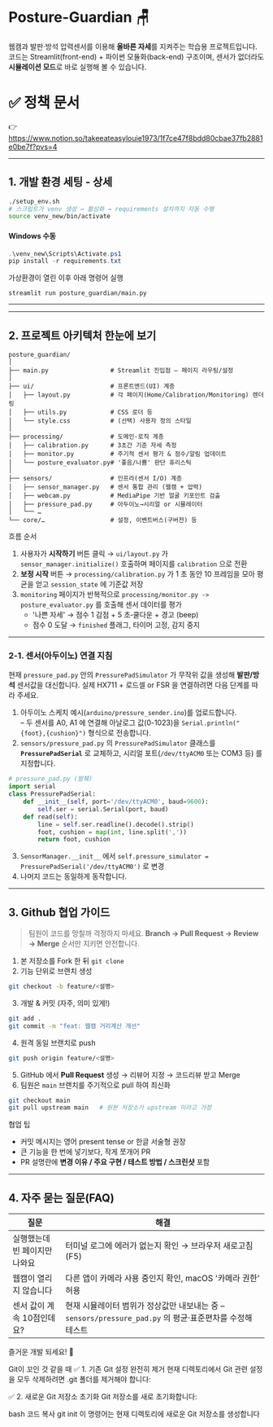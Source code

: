 # Posture-Guardian 🪑

웹캠과 발판·방석 압력센서를 이용해 **올바른 자세**를 지켜주는 학습용 프로젝트입니다.  
코드는 Streamlit(front-end) + 파이썬 모듈화(back-end) 구조이며, 센서가 없더라도 **시뮬레이션 모드**로 바로 실행해 볼 수 있습니다.

# ✅ 정책 문서 
👉 https://www.notion.so/takeeateasylouie1973/1f7ce47f8bdd80cbae37fb2881e0be7f?pvs=4



---
## 1. 개발 환경 세팅 ‑ 상세
```bash
./setup_env.sh
# 스크립트가 venv 생성 → 활성화 → requirements 설치까지 자동 수행
source venv_new/bin/activate
```

#### Windows 수동
```powershell
.\venv_new\Scripts\Activate.ps1
pip install -r requirements.txt
```

가상환경이 열린 이후 아래 명령어 실행
```
streamlit run posture_guardian/main.py
```
---

---
## 2. 프로젝트 아키텍처 한눈에 보기
```
posture_guardian/
│
├── main.py                 # Streamlit 진입점 – 페이지 라우팅/설정
│
├── ui/                     # 프론트엔드(UI) 계층
│   ├── layout.py           # 각 페이지(Home/Calibration/Monitoring) 렌더링
│   ├── utils.py            # CSS 로더 등
│   └── style.css           # (선택) 사용자 정의 스타일
│
├── processing/             # 도메인-로직 계층
│   ├── calibration.py      # 3초간 기준 자세 측정
│   ├── monitor.py          # 주기적 센서 평가 & 점수/알림 업데이트
│   └── posture_evaluator.py# '좋음/나쁨' 판단 휴리스틱
│
├── sensors/                # 인프라(센서 I/O) 계층
│   ├── sensor_manager.py   # 센서 통합 관리 (웹캠 + 압력)
│   ├── webcam.py           # MediaPipe 기반 얼굴 키포인트 검출
│   ├── pressure_pad.py     # 아두이노→시리얼 or 시뮬레이터
│   └── …
└── core/…                  # 설정, 이벤트버스(구버전) 등
```
흐름 순서
1. 사용자가 **시작하기** 버튼 클릭 → `ui/layout.py` 가 `sensor_manager.initialize()` 호출하며 페이지를 `calibration` 으로 전환
2. **보정 시작** 버튼 → `processing/calibration.py` 가 1 초 동안 10 프레임을 모아 평균을 얻고 `session_state` 에 기준값 저장
3. `monitoring` 페이지가 반복적으로 `processing/monitor.py -> posture_evaluator.py` 를 호출해 센서 데이터를 평가
   * '나쁜 자세' → 점수 1 감점 + 5 초‐쿨다운 + 경고 (beep)
   * 점수 0 도달 → `finished` 플래그, 타이머 고정, 감지 중지

---
### 2-1. 센서(아두이노) 연결 지침
현재 `pressure_pad.py` 안의 `PressurePadSimulator` 가 무작위 값을 생성해 **발판/방석** 센서값을 대신합니다.
실제 HX711 + 로드셀 or FSR 을 연결하려면 다음 단계를 따라 주세요.
1. 아두이노 스케치 예시(`arduino/pressure_sender.ino`)를 업로드합니다.  
   – 두 센서를 A0, A1 에 연결해 아날로그 값(0-1023)을 `Serial.println("{foot},{cushion}")` 형식으로 전송합니다.
2. `sensors/pressure_pad.py` 의 `PressurePadSimulator` 클래스를 **`PressurePadSerial`** 로 교체하고, 시리얼 포트(`/dev/ttyACM0` 또는 COM3 등) 를 지정합니다.
```python
# pressure_pad.py (발췌)
import serial
class PressurePadSerial:
    def __init__(self, port='/dev/ttyACM0', baud=9600):
        self.ser = serial.Serial(port, baud)
    def read(self):
        line = self.ser.readline().decode().strip()
        foot, cushion = map(int, line.split(','))
        return foot, cushion
```
3. `SensorManager.__init__` 에서 `self.pressure_simulator = PressurePadSerial('/dev/ttyACM0')` 로 변경
4. 나머지 코드는 동일하게 동작합니다.

---
## 3. Github 협업 가이드
> 팀원이 코드를 망칠까 걱정하지 마세요. **Branch → Pull Request → Review → Merge** 순서만 지키면 안전합니다.

1. 본 저장소를 Fork 한 뒤 `git clone`
2. 기능 단위로 브랜치 생성
```bash
git checkout -b feature/<설명>
```
3. 개발 & 커밋 (자주, 의미 있게!)
```bash
git add .
git commit -m "feat: 웹캠 거리계산 개선"
```
4. 원격 동일 브랜치로 push
```bash
git push origin feature/<설명>
```
5. GitHub 에서 **Pull Request** 생성 → 리뷰어 지정 → 코드리뷰 받고 Merge
6. 팀원은 `main` 브랜치를 주기적으로 pull 하여 최신화
```bash
git checkout main
git pull upstream main   # 원본 저장소가 upstream 이라고 가정
```

협업 팁
* 커밋 메시지는 영어 present tense or 한글 서술형 권장
* 큰 기능을 한 번에 넣기보다, 작게 쪼개어 PR
* PR 설명란에 **변경 이유 / 주요 구현 / 테스트 방법 / 스크린샷** 포함

---
## 4. 자주 묻는 질문(FAQ)
| 질문 | 해결 |
|---|---|
| 실행했는데 빈 페이지만 나와요 | 터미널 로그에 에러가 없는지 확인 → 브라우저 새로고침(F5) |
| 웹캠이 열리지 않습니다 | 다른 앱이 카메라 사용 중인지 확인, macOS '카메라 권한' 허용 |
| 센서 값이 계속 10점인데요? | 현재 시뮬레이터 범위가 정상값만 내보내는 중 – `sensors/pressure_pad.py` 의 평균·표준편차를 수정해 테스트 |

즐거운 개발 되세요! 🎉

Git이 꼬인 것 같을 때
✅ 1. 기존 Git 설정 완전히 제거
현재 디렉토리에서 Git 관련 설정을 모두 삭제하려면 .git 폴더를 제거해야 합니다:

✅ 2. 새로운 Git 저장소 초기화
Git 저장소를 새로 초기화합니다:

bash
코드 복사
git init
이 명령어는 현재 디렉토리에 새로운 Git 저장소를 생성합니다
